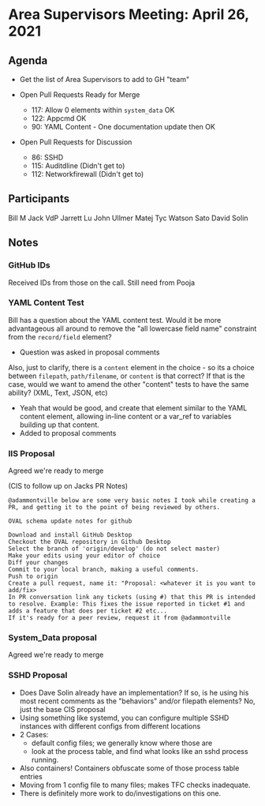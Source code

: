 # Area Supervisors Meeting: April 26, 2021

## Agenda
- Get the list of Area Supervisors to add to GH "team"
- Open Pull Requests Ready for Merge
	- 117: Allow 0 elements within `system_data` OK
	- 122: Appcmd OK
	- 90: YAML Content - One documentation update then OK


- Open Pull Requests for Discussion
	- 86: SSHD
	- 115: Auditdline (Didn't get to)
	- 112: Networkfirewall (Didn't get to)

## Participants
Bill M
Jack VdP
Jarrett Lu
John Ullmer
Matej Tyc
Watson Sato
David Solin

## Notes

### GitHub IDs
Received IDs from those on the call.  Still need from Pooja

### YAML Content Test
Bill has a question about the YAML content test.  Would it be more advantageous all around to remove the "all lowercase field name" constraint from the `record/field` element?
- Question was asked in proposal comments

Also, just to clarify, there is a `content` element in the choice - so its a choice between `filepath`, `path/filename`, or `content` is that correct?  If that is the case, would we want to amend the other "content" tests to have the same ability? (XML, Text, JSON, etc)
- Yeah that would be good, and create that element similar to the YAML content element, allowing in-line content or a var_ref to variables building up that content.
- Added to proposal comments

### IIS Proposal
Agreed we're ready to merge

(CIS to follow up on Jacks PR Notes)
```
@adammontville below are some very basic notes I took while creating a PR, and getting it to the point of being reviewed by others.

OVAL schema update notes for github

Download and install GitHub Desktop
Checkout the OVAL repository in Github Desktop
Select the branch of 'origin/develop' (do not select master)
Make your edits using your editor of choice
Diff your changes
Commit to your local branch, making a useful comments.
Push to origin
Create a pull request, name it: "Proposal: <whatever it is you want to add/fix>
In PR conversation link any tickets (using #) that this PR is intended to resolve. Example: This fixes the issue reported in ticket #1 and adds a feature that does per ticket #2 etc...
If it's ready for a peer review, request it from @adammontville
```

### System_Data proposal
Agreed we're ready to merge


### SSHD Proposal
- Does Dave Solin already have an implementation?  If so, is he using his most recent comments as the "behaviors" and/or filepath elements? No, just the base CIS proposal
- Using something like systemd, you can configure multiple SSHD instances with different configs from different locations
- 2 Cases:
	- default config files; we generally know where those are
	- look at the process table, and find what looks like an sshd process running.
- Also containers!  Containers obfuscate some of those process table entries
- Moving from 1 config file to many files; makes TFC checks inadequate.
- There is definitely more work to do/investigations on this one.

